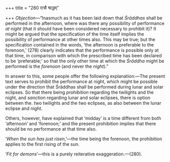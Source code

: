 +++
title = "280 रात्रौ श्राद्धम्"

+++
*Objection*—“Inasmuch as it has been laid down that *Śrāddhas* shall be
performed in the afternoon, where was there any possibility of
performance *at night* (that it should have been considered necessary to
prohibit it)? It might be argued that the specification of the time
itself implies the possibility of performance at other times also. This
may be true; but the specification contained in the words, ‘the
afternoon is preferable to the forenoon,’ (278) clearly indicates that
the performance is possible only at that time, in comparison with which
the prescribed time has been declared to be ‘preferable;’ so that the
only other time at which the *Śrāddha* might be performed is the
*forenoon* (and never the *night*).”

In answer to this, some people offer the following explanation:—The
present text serves to prohibit the performance at night, which might be
possible under the direction that Śrāddhas shall be performed during
lunar and solar eclipses. So that there being *prohibition* regarding
the twilights and the night, and *sanction* regarding lunar and solar
eclipses, there is option between the. two twilights and the two
eclipses, as also between the lunar eclipse and night.

Others, however, have explained that ‘midday’ is a time different from
both ‘afternoon’ and ‘forenoon;’ and the present prohibition implies
that there should be no performance at that time also.

‘*When the sun has just risen*,’—the time being the forenoon, the
prohibition applies to the first rising of the sun.

‘*Fit for demons*’—this is a purely reiterative exaggeration.—(280).


